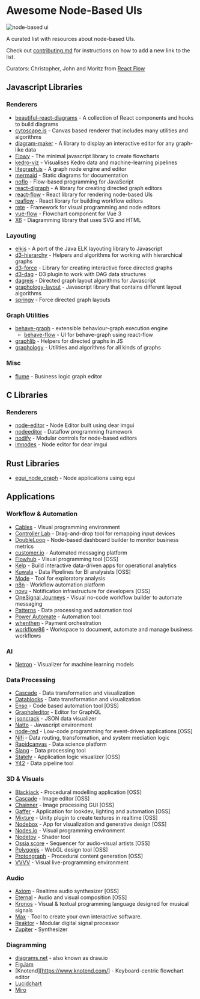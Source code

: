 # Awesome Node-Based UIs

![node-based ui](https://user-images.githubusercontent.com/2857535/202488299-e2950c46-d861-497a-8398-68eed494e77e.png)

A curated list with resources about node-based UIs.

Check out [contributing.md](/contributing.md) for instructions on how to add a new link to the list.

Curators: Christopher, John and Moritz from [React Flow](https://reactflow.dev)

## Javascript Libraries

### Renderers 

- [beautiful-react-diagrams](https://github.com/beautifulinteractions/beautiful-react-diagrams) - A collection of React components and hooks to build diagrams
- [cytoscape.js](https://js.cytoscape.org/) - Canvas based renderer that includes many utilities and algorithms
- [diagram-maker](https://awslabs.github.io/diagram-maker) - A library to display an interactive editor for any graph-like data
- [Flowy](https://github.com/alyssaxuu/flowy) - The minimal javascript library to create flowcharts
- [kedro-viz](https://github.com/kedro-org/kedro-viz) - Visualises Kedro data and machine-learning pipelines
- [litegraph.js](https://github.com/jagenjo/litegraph.js) - A graph node engine and editor
- [mermaid](https://mermaid-js.github.io/mermaid) - Static diagrams for documentation
- [noflo](https://github.com/noflo/noflo/) - Flow-based programming for JavaScript
- [react-digraph](https://github.com/uber/react-digraph) - A library for creating directed graph editors
- [react-flow](https://github.com/wbkd/react-flow) - React library for rendering node-based UIs
- [reaflow](https://github.com/reaviz/reaflow) - React library for building workflow editors
- [rete](https://github.com/retejs/rete/) - Framework for visual programming and node editors
- [vue-flow](https://github.com/bcakmakoglu/vue-flow) - Flowchart component for Vue 3
- [X6](https://github.com/antvis/X6) - Diagramming library that uses SVG and HTML

### Layouting

- [elkjs](https://github.com/kieler/elkjs) - A port of the Java ELK layouting library to Javascript
- [d3-hierarchy](https://github.com/d3/d3-hierarchy) - Helpers and algorithms for working with hierarchical graphs
- [d3-force](https://github.com/d3/d3-force) - Library for creating interactive force directed graphs
- [d3-dag](https://erikbrinkman.github.io/d3-dag/) - D3 plugin to work with DAG data structures
- [dagrejs](https://github.com/dagrejs/dagre) - Directed graph layout algorithms for Javascript
- [graphology-layout](https://graphology.github.io/standard-library/layout.html) - Javascript library that contains different layout algorithms
- [springy](https://github.com/dhotson/springy) - Force directed graph layouts

### Graph Utilities

- [behave-graph](https://github.com/bhouston/behave-graph) - extensible behaviour-graph execution engine
  - [behave-flow](https://github.com/bhouston/behave-flow) -  UI for behave-graph using react-flow
- [graphlib](https://github.com/dagrejs/graphlib) - Helpers for directed graphs in JS
- [graphology](https://github.com/graphology/graphology) - Utilities and algorithms for all kinds of graphs

### Misc

- [flume](https://github.com/chrisjpatty/flume) - Business logic graph editor

## C Libraries

### Renderers

- [node-editor](https://github.com/thedmd/imgui-node-editor) - Node Editor built using dear imgui
- [nodeeditor](https://github.com/paceholder/nodeeditor) - Dataflow programming framework
- [nodify](https://github.com/miroiu/nodify) - Modular controls for node-based editors
- [imnodes](https://github.com/Nelarius/imnodes) - Node editor for dear imgui

## Rust Libraries

- [egui_node_graph](https://github.com/setzer22/egui_node_graph) - Node applications using egui

## Applications

### Workflow & Automation

- [Cables](https://cables.gl/) - Visual programming environment
- [Controller Lab](https://controllerlab.io/) - Drag-and-drop tool for remapping input devices
- [DoubleLoop](https://doubleloop.app/) - Node-based dashboard builder to monitor business metrics
- [customer.io](https://customer.io/visual-workflow-builder/) - Automated messaging platform
- [Flowhub](https://flowhub.io/ide) - Visual programming tool [OSS]
- [Kelp](https://kelp.app/) - Build interactive data-driven apps for operational analytics
- [Kuwala](https://github.com/kuwala-io/kuwala) - Data Pipelines for BI analysists [OSS]
- [Mode](https://mode.com/) - Tool for exploratory analysis
- [n8n](https://n8n.io/) - Workflow automation platform
- [novu](https://github.com/novuhq/novu) - Notification infrastructure for developers [OSS]
- [OneSignal Journeys](https://onesignal.com/journeys) - Visual no-code workflow builder to automate messaging
- [Patterns](https://patterns.app) - Data processing and automation tool
- [Power Automate](https://powerautomate.microsoft.com/de-de/) - Automation tool
- [whenthen](https://whenthen.com/) - Payment orchestration
- [workflow86](https://www.workflow86.com/) - Workspace to document, automate and manage business workflows

### AI

- [Netron](https://github.com/lutzroeder/netron) - Visualizer for machine learning models

### Data Processing

- [Cascade](https://www.cascade.io/) - Data transformation and visualization
- [Datablocks](https://datablocks.pro) - Data transformation and visualization
- [Enso](https://enso.org/) - Code based automation tool [OSS]
- [Graphqleditor](https://graphqleditor.com/) - Editor for GraphQL
- [jsoncrack](https://github.com/AykutSarac/jsoncrack.com) - JSON data visualizer
- [Natto](https://natto.dev/) - Javascript environment
- [node-red](https://github.com/node-red/node-red) - Low-code programming for event-driven applications [OSS]
- [Nifi](https://nifi.apache.org/) - Data routing, transformation, and system mediation logic
- [Rapidcanvas](https://rapidcanvas.ai/) - Data science platform
- [Slang](https://bitspark.de/slang/) - Data processing tool
- [Stately](https://stately.ai/) - Application logic visualizer [OSS]
- [Y42](https://www.y42.com/) - Data pipeline tool

### 3D & Visuals

- [Blackjack](https://github.com/setzer22/blackjack) - Procedural modelling application [OSS]
- [Cascade](https://github.com/ttddee/Cascade) - Image editor [OSS]
- [Chainner](https://github.com/chaiNNer-org/chaiNNer) - Image processing GUI [OSS]
- [Gaffer](https://github.com/GafferHQ/gaffer) - Application for lookdev, lighting and automation [OSS]
- [Mixture](https://github.com/alelievr/Mixture) - Unity plugin to create textures in realtime [OSS]
- [Nodebox](https://github.com/nodebox/nodebox) - App for visualization and generative design [OSS]
- [Nodes.io](https://nodes.io/) - Visual programming environment
- [Nodetoy](https://nodetoy.co/) - Shader tool
- [Ossia score](https://github.com/ossia/score) - Sequencer for audio-visual artists [OSS]
- [Polygonjs](https://github.com/polygonjs/polygonjs) - WebGL design tool [OSS]
- [Protongraph](https://github.com/protongraph/protongraph) - Procedural content generation [OSS]
- [VVVV](https://vvvv.org/) - Visual live-programming environment

### Audio

- [Axiom](https://github.com/monadgroup/axiom) - Realtime audio synthesizer [OSS]
- [Eternal](https://eternal.rob.computer/) - Audio and visual composition [OSS]
- [Kronos](https://kronoslang.io/) - Visual & textual programming language designed for musical signals
- [Max](https://cycling74.com/products/max) - Tool to create your own interactive software.
- [Reaktor](https://www.native-instruments.com/en/products/komplete/synths/reaktor-6/) - Modular digital signal processor
- [Zupiter](https://z.musictools.live) - Synthesizer

### Diagramming

- [diagrams.net](https://www.diagrams.net/) - also known as draw.io
- [FigJam](https://www.figma.com/figjam/)
- [Knotend][https://www.knotend.com/] - Keyboard-centric flowchart editor
- [Lucidchart](https://www.lucidchart.com/)
- [Miro](https://miro.com/)
